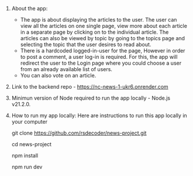 1. About the app:
   - The app is about displaying the articles to the user. The user can view all the articles on one single page, view more about each article in a separate page by clicking on to the individual article. The articles can also be viewed by topic by going to the topics page and selecting the topic that the user desires to read about.
   - There is a hardcoded logged-in-user for the page, However in order to post a comment, a user log-in is required. For this, the app will redirect the user to the Login page where you could choose a user from an already available list of users.
   - You can also vote on an article.

2. Link to the backend repo - https://nc-news-1-ukr6.onrender.com

3. Minimun version of Node required to run the app locally - Node.js v21.2.0.

4. How to run my app locally:
    Here are instructions to run this app locally in your computer 

    <!-- start by git cloning this repo -->

     git clone https://github.com/rsdecoder/news-project.git 

    <!-- change directory to the working directory for this app - which is NEWS-PROJECT -->

     cd news-project

    <!-- (if node package manager is not installed in package.json, install it by running following command) -->

     npm install  

    <!-- To start running this app, run following command -->

     npm run dev 


    
